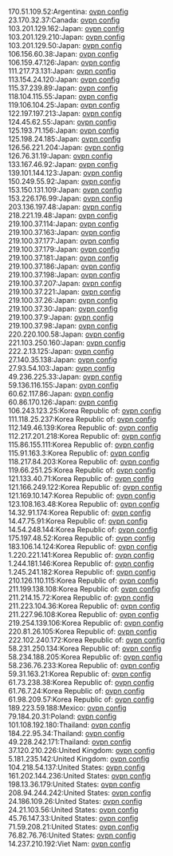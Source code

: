 170.51.109.52:Argentina: [ovpn config](vpn/170_51_109_52.ovpn)  
23.170.32.37:Canada: [ovpn config](vpn/23_170_32_37.ovpn)  
103.201.129.162:Japan: [ovpn config](vpn/103_201_129_162.ovpn)  
103.201.129.210:Japan: [ovpn config](vpn/103_201_129_210.ovpn)  
103.201.129.50:Japan: [ovpn config](vpn/103_201_129_50.ovpn)  
106.156.60.38:Japan: [ovpn config](vpn/106_156_60_38.ovpn)  
106.159.47.126:Japan: [ovpn config](vpn/106_159_47_126.ovpn)  
111.217.73.131:Japan: [ovpn config](vpn/111_217_73_131.ovpn)  
113.154.24.120:Japan: [ovpn config](vpn/113_154_24_120.ovpn)  
115.37.239.89:Japan: [ovpn config](vpn/115_37_239_89.ovpn)  
118.104.115.55:Japan: [ovpn config](vpn/118_104_115_55.ovpn)  
119.106.104.25:Japan: [ovpn config](vpn/119_106_104_25.ovpn)  
122.197.197.213:Japan: [ovpn config](vpn/122_197_197_213.ovpn)  
124.45.62.55:Japan: [ovpn config](vpn/124_45_62_55.ovpn)  
125.193.71.156:Japan: [ovpn config](vpn/125_193_71_156.ovpn)  
125.198.24.185:Japan: [ovpn config](vpn/125_198_24_185.ovpn)  
126.56.221.204:Japan: [ovpn config](vpn/126_56_221_204.ovpn)  
126.76.31.19:Japan: [ovpn config](vpn/126_76_31_19.ovpn)  
133.167.46.92:Japan: [ovpn config](vpn/133_167_46_92.ovpn)  
139.101.144.123:Japan: [ovpn config](vpn/139_101_144_123.ovpn)  
150.249.55.92:Japan: [ovpn config](vpn/150_249_55_92.ovpn)  
153.150.131.109:Japan: [ovpn config](vpn/153_150_131_109.ovpn)  
153.226.176.99:Japan: [ovpn config](vpn/153_226_176_99.ovpn)  
203.136.197.48:Japan: [ovpn config](vpn/203_136_197_48.ovpn)  
218.221.19.48:Japan: [ovpn config](vpn/218_221_19_48.ovpn)  
219.100.37.114:Japan: [ovpn config](vpn/219_100_37_114.ovpn)  
219.100.37.163:Japan: [ovpn config](vpn/219_100_37_163.ovpn)  
219.100.37.177:Japan: [ovpn config](vpn/219_100_37_177.ovpn)  
219.100.37.179:Japan: [ovpn config](vpn/219_100_37_179.ovpn)  
219.100.37.181:Japan: [ovpn config](vpn/219_100_37_181.ovpn)  
219.100.37.186:Japan: [ovpn config](vpn/219_100_37_186.ovpn)  
219.100.37.198:Japan: [ovpn config](vpn/219_100_37_198.ovpn)  
219.100.37.207:Japan: [ovpn config](vpn/219_100_37_207.ovpn)  
219.100.37.221:Japan: [ovpn config](vpn/219_100_37_221.ovpn)  
219.100.37.26:Japan: [ovpn config](vpn/219_100_37_26.ovpn)  
219.100.37.30:Japan: [ovpn config](vpn/219_100_37_30.ovpn)  
219.100.37.9:Japan: [ovpn config](vpn/219_100_37_9.ovpn)  
219.100.37.98:Japan: [ovpn config](vpn/219_100_37_98.ovpn)  
220.220.100.58:Japan: [ovpn config](vpn/220_220_100_58.ovpn)  
221.103.250.160:Japan: [ovpn config](vpn/221_103_250_160.ovpn)  
222.2.13.125:Japan: [ovpn config](vpn/222_2_13_125.ovpn)  
27.140.35.138:Japan: [ovpn config](vpn/27_140_35_138.ovpn)  
27.93.54.103:Japan: [ovpn config](vpn/27_93_54_103.ovpn)  
49.236.225.33:Japan: [ovpn config](vpn/49_236_225_33.ovpn)  
59.136.116.155:Japan: [ovpn config](vpn/59_136_116_155.ovpn)  
60.62.117.86:Japan: [ovpn config](vpn/60_62_117_86.ovpn)  
60.86.170.126:Japan: [ovpn config](vpn/60_86_170_126.ovpn)  
106.243.123.25:Korea Republic of: [ovpn config](vpn/106_243_123_25.ovpn)  
111.118.25.237:Korea Republic of: [ovpn config](vpn/111_118_25_237.ovpn)  
112.149.46.139:Korea Republic of: [ovpn config](vpn/112_149_46_139.ovpn)  
112.217.201.218:Korea Republic of: [ovpn config](vpn/112_217_201_218.ovpn)  
115.86.155.111:Korea Republic of: [ovpn config](vpn/115_86_155_111.ovpn)  
115.91.163.3:Korea Republic of: [ovpn config](vpn/115_91_163_3.ovpn)  
118.217.84.203:Korea Republic of: [ovpn config](vpn/118_217_84_203.ovpn)  
119.66.251.25:Korea Republic of: [ovpn config](vpn/119_66_251_25.ovpn)  
121.133.40.71:Korea Republic of: [ovpn config](vpn/121_133_40_71.ovpn)  
121.166.249.122:Korea Republic of: [ovpn config](vpn/121_166_249_122.ovpn)  
121.169.10.147:Korea Republic of: [ovpn config](vpn/121_169_10_147.ovpn)  
123.108.163.48:Korea Republic of: [ovpn config](vpn/123_108_163_48.ovpn)  
14.32.91.174:Korea Republic of: [ovpn config](vpn/14_32_91_174.ovpn)  
14.47.75.91:Korea Republic of: [ovpn config](vpn/14_47_75_91.ovpn)  
14.54.248.144:Korea Republic of: [ovpn config](vpn/14_54_248_144.ovpn)  
175.197.48.52:Korea Republic of: [ovpn config](vpn/175_197_48_52.ovpn)  
183.106.14.124:Korea Republic of: [ovpn config](vpn/183_106_14_124.ovpn)  
1.220.221.141:Korea Republic of: [ovpn config](vpn/1_220_221_141.ovpn)  
1.244.181.146:Korea Republic of: [ovpn config](vpn/1_244_181_146.ovpn)  
1.245.241.182:Korea Republic of: [ovpn config](vpn/1_245_241_182.ovpn)  
210.126.110.115:Korea Republic of: [ovpn config](vpn/210_126_110_115.ovpn)  
211.199.138.108:Korea Republic of: [ovpn config](vpn/211_199_138_108.ovpn)  
211.214.15.72:Korea Republic of: [ovpn config](vpn/211_214_15_72.ovpn)  
211.223.104.36:Korea Republic of: [ovpn config](vpn/211_223_104_36.ovpn)  
211.227.96.108:Korea Republic of: [ovpn config](vpn/211_227_96_108.ovpn)  
219.254.139.106:Korea Republic of: [ovpn config](vpn/219_254_139_106.ovpn)  
220.81.26.105:Korea Republic of: [ovpn config](vpn/220_81_26_105.ovpn)  
222.102.240.172:Korea Republic of: [ovpn config](vpn/222_102_240_172.ovpn)  
58.231.250.134:Korea Republic of: [ovpn config](vpn/58_231_250_134.ovpn)  
58.234.188.205:Korea Republic of: [ovpn config](vpn/58_234_188_205.ovpn)  
58.236.76.233:Korea Republic of: [ovpn config](vpn/58_236_76_233.ovpn)  
59.31.163.21:Korea Republic of: [ovpn config](vpn/59_31_163_21.ovpn)  
61.73.238.38:Korea Republic of: [ovpn config](vpn/61_73_238_38.ovpn)  
61.76.7.24:Korea Republic of: [ovpn config](vpn/61_76_7_24.ovpn)  
61.98.209.57:Korea Republic of: [ovpn config](vpn/61_98_209_57.ovpn)  
189.223.59.188:Mexico: [ovpn config](vpn/189_223_59_188.ovpn)  
79.184.20.31:Poland: [ovpn config](vpn/79_184_20_31.ovpn)  
101.108.192.180:Thailand: [ovpn config](vpn/101_108_192_180.ovpn)  
184.22.95.34:Thailand: [ovpn config](vpn/184_22_95_34.ovpn)  
49.228.242.171:Thailand: [ovpn config](vpn/49_228_242_171.ovpn)  
37.120.210.226:United Kingdom: [ovpn config](vpn/37_120_210_226.ovpn)  
5.181.235.142:United Kingdom: [ovpn config](vpn/5_181_235_142.ovpn)  
104.218.54.137:United States: [ovpn config](vpn/104_218_54_137.ovpn)  
161.202.144.236:United States: [ovpn config](vpn/161_202_144_236.ovpn)  
198.13.36.179:United States: [ovpn config](vpn/198_13_36_179.ovpn)  
208.94.244.242:United States: [ovpn config](vpn/208_94_244_242.ovpn)  
24.186.109.26:United States: [ovpn config](vpn/24_186_109_26.ovpn)  
24.21.103.56:United States: [ovpn config](vpn/24_21_103_56.ovpn)  
45.76.147.33:United States: [ovpn config](vpn/45_76_147_33.ovpn)  
71.59.208.21:United States: [ovpn config](vpn/71_59_208_21.ovpn)  
76.82.76.76:United States: [ovpn config](vpn/76_82_76_76.ovpn)  
14.237.210.192:Viet Nam: [ovpn config](vpn/14_237_210_192.ovpn)  
